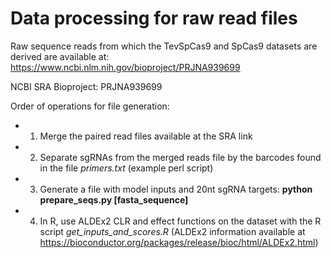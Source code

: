 # Data processing for raw read files

Raw sequence reads from which the TevSpCas9 and SpCas9 datasets are derived are available at: https://www.ncbi.nlm.nih.gov/bioproject/PRJNA939699

NCBI SRA Bioproject: PRJNA939699

Order of operations for file generation:
* 1. Merge the paired read files available at the SRA link
* 2. Separate sgRNAs from the merged reads file by the barcodes found in the file *primers.txt* (example perl script)
* 3. Generate a file with model inputs and 20nt sgRNA targets: **python prepare_seqs.py [fasta_sequence]**
* 4. In R, use ALDEx2 CLR and effect functions on the dataset with the R script *get_inputs_and_scores.R* (ALDEx2 information available at https://bioconductor.org/packages/release/bioc/html/ALDEx2.html)
